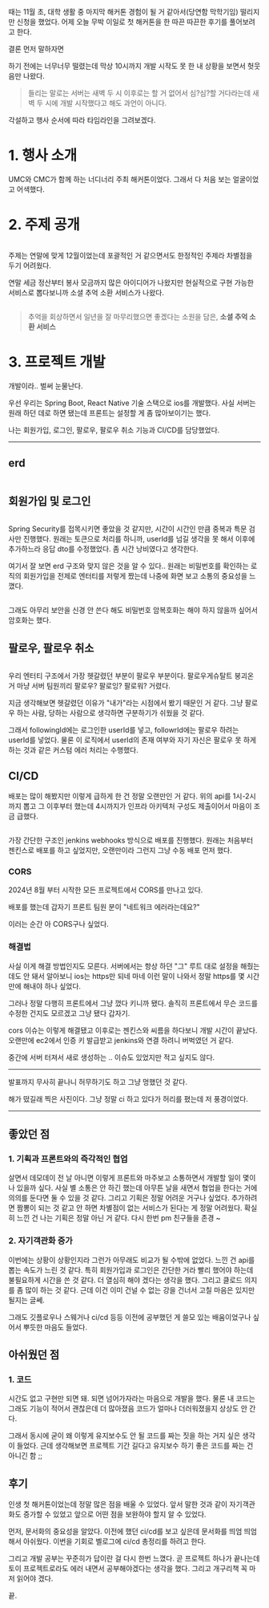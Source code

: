 <p>때는 11월 초, 대학 생활 중 마지막 해커톤 경험이 될 거 같아서(당연함 막학기임) 떨리지만 신청을 했었다. 
어제 오늘 무박 이일로 첫 해커톤을 한 따끈 따끈한 후기를 풀어보려고 한다. </p>
<p>결론 먼저 말하자면
<img alt="" src="https://velog.velcdn.com/images/leegarden/post/77f4b29a-3048-49e2-a17b-48bc68eb7662/image.jpeg" /></p>
<p>하기 전에는 너무너무 떨렸는데 막상 10시까지 개발 시작도 못 한 내 상황을 보면서 헛웃음만 나왔다. </p>
<blockquote>
<p>들리는 말로는 서버는 새벽 두 시 이후로는 할 거 없어서 심?심?할 거다라는데 새벽 두 시에 개발 시작했다고 해도 과언이 아니다. </p>
</blockquote>
<p>각설하고 행사 순서에 따라 타임라인을 그려보겠다. </p>
<h1 id="1-행사-소개">1. 행사 소개</h1>
<p>UMC와 CMC가 함께 하는 너디너리 주최 해커톤이었다. 
그래서 다 처음 보는 얼굴이었고 어색했다. </p>
<h1 id="2-주제-공개">2. 주제 공개</h1>
<p><img alt="" src="https://velog.velcdn.com/images/leegarden/post/fea5a323-62f3-4bd9-a327-579cf76989de/image.jpg" /></p>
<p>주제는 연말에 맞게 12월이었는데 포괄적인 거 같으면서도 한정적인 주제라 차별점을 두기 어려웠다. </p>
<p>연말 세금 정산부터 봉사 모금까지 많은 아이디어가 나왔지만 현실적으로 구현 가능한 서비스로 뽑다보니까 소셜 추억 소환 서비스가 나왔다. </p>
<p><img alt="" src="https://velog.velcdn.com/images/leegarden/post/48e6ebed-a87c-40fa-8c0d-ee33c92c1dba/image.jpg" /></p>
<blockquote>
<p>추억을 회상하면서 일년을 잘 마무리했으면 좋겠다는 소원을 담은, <strong>소셜 추억 소환 서비스</strong></p>
</blockquote>
<h1 id="3-프로젝트-개발">3. 프로젝트 개발</h1>
<p>개발이라.. 벌써 눈물난다. </p>
<p>우선 우리는 Spring Boot, React Native 기술 스택으로 ios를 개발했다.
사실 서버는 원래 하던 데로 하면 됐는데 프론트는 설정할 게 좀 많아보이기는 했다. </p>
<p>나는 회원가입, 로그인, 팔로우, 팔로우 취소 기능과 CI/CD를 담당했었다. </p>
<hr />
<h2 id="erd">erd</h2>
<p><img alt="" src="https://velog.velcdn.com/images/leegarden/post/7f09409c-c7ac-4eda-b20e-8d6aeba4a83d/image.png" /></p>
<h2 id="회원가입-및-로그인">회원가입 및 로그인</h2>
<p><img alt="" src="https://velog.velcdn.com/images/leegarden/post/ce4221e3-a3bd-4ef6-8dd9-c0f286643fc9/image.png" /></p>
<p>Spring Security를 접목시키면 좋았을 것 같지만, 시간이 시간인 만큼 중복과 특문 검사만 진행했다. 
원래는 토큰으로 처리를 하니까, userId를 넘길 생각을 못 해서 이후에 추가하느라 응답 dto를 수정했었다.
좀 시간 낭비였다고 생각한다. </p>
<p>여기서 잘 보면 erd 구조와 맞지 않은 것을 알 수 있다.. 
원래는 비밀번호를 확인하는 로직의 회원가입을 전제로 엔터티를 저렇게 짰는데 나중에 화면 보고 소통의 중요성을 느꼈다. </p>
<p><img alt="" src="https://velog.velcdn.com/images/leegarden/post/8d578d5a-ea26-4827-9001-7084e510f5a7/image.png" /></p>
<p>그래도 아무리 보안을 신경 안 쓴다 해도 비밀번호 암복호화는 해야 하지 않을까 싶어서 암호화는 했다. </p>
<h2 id="팔로우-팔로우-취소">팔로우, 팔로우 취소</h2>
<p><img alt="" src="https://velog.velcdn.com/images/leegarden/post/090a7994-c0d9-4937-8ecf-f7f7a080493f/image.png" /></p>
<p>우리 엔터티 구조에서 가장 헷갈렸던 부분이 팔로우 부분이다. 팔로우게슈탈트 붕괴온 거 마냥 서버 팀원끼리 팔로우? 팔로잉? 팔로워? 거렸다. </p>
<p>지금 생각해보면 헷갈렸던 이유가 &quot;내가&quot;라는 시점에서 봤기 때문인 거 같다. 
그냥 팔로우 하는 사람, 당하는 사람으로 생각하면 구분하기가 쉬웠을 것 같다. </p>
<p>그래서 followingId에는 로그인한 userId를 넣고, followrId에는 팔로우 하려는 userId를 넣었다. 
물론 이 로직에서 userId의 존재 여부와 자기 자신은 팔로우 못 하게하는 것과 같은 커스텀 에러 처리는 수행했다. </p>
<h2 id="cicd">CI/CD</h2>
<p>배포는 많이 해봤지만 이렇게 급하게 한 건 정말 오랜만인 거 같다. 
위의 api를 1시-2시 까지 뽑고 그 이후부터 했는데 4시까지가 인프라 아키텍처 구성도 제출이어서 마음이 조금 급했다. </p>
<p><img alt="" src="https://velog.velcdn.com/images/leegarden/post/e6586e2d-ad39-4ec2-a8cc-65cc69a5051a/image.png" /></p>
<p>가장 간단한 구조인 jenkins webhooks 방식으로 배포를 진행했다. 
원래는 처음부터 젠킨스로 배포를 하고 싶었지만, 오랜만이라 그런지 그냥 수동 배포 먼저 했다. </p>
<h3 id="cors">CORS</h3>
<p>2024년 8월 부터 시작한 모든 프로젝트에서 CORS를 만나고 있다. </p>
<p>배포를 했는데 갑자기 프론트 팀원 분이
&quot;네트워크 에러라는데요?&quot;</p>
<p>이러는 순간 아 CORS구나 싶었다. </p>
<h3 id="해결법">해결법</h3>
<p>사실 이게 해결 방법인지도 모른다. 
서버에서는 항상 하던 &quot;그&quot; 루트 대로 설정을 해줬는데도 안 돼서 알아보니 ios는 https만 되네 마네 이런 말이 나와서 정말 https를 몇 시간 만에 해내야 하나 싶었다. </p>
<p>그러나 정말 다행히 프론트에서 그냥 껐다 키니까 됐다. 
솔직히 프론트에서 무슨 코드를 수정한 건지도 모르겠고 그냥 됐다 갑자기.</p>
<p>cors 이슈는 이렇게 해결됐고 이후로는 젠킨스와 씨름을 하다보니 개발 시간이 끝났다. 
오랜만에 ec2에서 인증 키 발급받고 jenkins와 연결 하려니 버벅였던 거 같다.</p>
<p>중간에 서버 터져서 새로 생성하는 .. 이슈도 있었지만 적고 싶지도 않다.</p>
<hr />
<p>발표까지 무사히 끝나니 허무하기도 하고 그냥 멍했던 것 같다. 
<img alt="" src="https://velog.velcdn.com/images/leegarden/post/8a83ec0d-a4b7-44db-a4cd-a6a23d773dd0/image.jpg" /></p>
<p>해가 떴길래 찍은 사진이다. 그냥 정말 ci 하고 있다가 허리를 폈는데 저 풍경이었다. </p>
<hr />
<h2 id="좋았던-점">좋았던 점</h2>
<h3 id="1-기획과-프론트와의-즉각적인-협업">1. 기획과 프론트와의 즉각적인 협업</h3>
<p>살면서 데모데이 전 날 아니면 이렇게 프론트와 마주보고 소통하면서 개발할 일이 몇이나 있을까 싶다. 
사실 별 소통은 안 하긴 했는데 아무튼 날을 새면서 협업을 한다는 거에 의의를 둔다면 둘 수 있을 것 같다. 
그리고 기획은 정말 어려운 거구나 싶었다. 추가하려면 짬뽕이 되는 것 같고 안 하면 차별점이 없는 서비스가 된다는 게 정말 어려웠다. 확실히 느낀 건 나는 기획은 정말 아닌 거 같다. 
다시 한번 pm 친구들을 존경 ~</p>
<h3 id="2-자기객관화-증가">2. 자기객관화 증가</h3>
<p>이번에는 상황이 상황인지라 그런가 아무래도 비교가 될 수밖에 없었다. 
느낀 건 api를 뽑는 속도가 느린 것 같다. 특히 회원가입과 로그인은 간단한 거라 빨리 했어야 하는데 불필요하게 시간을 쓴 것 같다. 더 열심히 해야 겠다는 생각을 했다. 
그리고 클로드 의지를 좀 많이 하는 것 같다. 근데 이건 이미 건널 수 없는 강을 건너서 고칠 마음은 있지만 될지는 글쎄.</p>
<p>그래도 깃플로우나 스웨거나 ci/cd 등등 이전에 공부했던 게 쓸모 있는 배움이었구나 싶어서 뿌듯한 마음도 들었다.</p>
<h2 id="아쉬웠던-점">아쉬웠던 점</h2>
<h3 id="1-코드">1. 코드</h3>
<p>시간도 없고 구현만 되면 돼. 되면 넘어가자라는 마음으로 개발을 했다. 물론 내 코드는 그래도 기능이 적어서 괜찮은데 더 많아졌음 코드가 얼마나 더러워졌을지 상상도 안 간다. </p>
<p>그래서 동시에 굳이 왜 이렇게 유지보수도 안 될 코드를 짜는 짓을 하는 거지 싶은 생각이 들었다. 
근데 생각해보면 프로젝트 기간 길다고 유지보수 하기 좋은 코드를 짜는 건 아니긴 함 ;;</p>
<h2 id="후기">후기</h2>
<p>인생 첫 해커톤이었는데 정말 많은 점을 배울 수 있었다. 앞서 말한 것과 같이 자기객관화도 증가할 수 있었고 앞으로 어떤 점을 보완하야 할지 알 수 있었다. </p>
<p>먼저, 문서화의 중요성을 알았다. 이전에 했던 ci/cd를 보고 싶은데 문서화를 띄엄 띄엄해서 아쉬웠다. 이번을 기회로 벨로그에 ci/cd 총정리를 하려고 한다. </p>
<p>그리고 개발 공부는 꾸준히가 답이란 걸 다시 한번 느꼈다. 곧 프로젝트 하나가 끝나는데 토이 프로젝트로라도 에러 내면서 공부해야겠다는 생각을 했다. 그리고 개구리책 꼭 마저 읽어야 겠다. </p>
<p>끝. 
<img alt="" src="https://velog.velcdn.com/images/leegarden/post/38c326a2-4ebf-4281-a7b9-cc86045c866f/image.jpg" /></p>